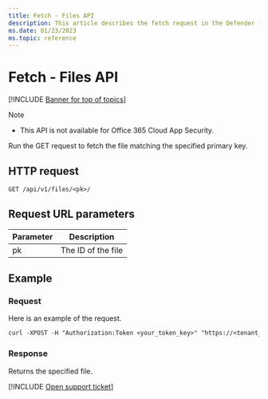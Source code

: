 ```yaml
---
title: Fetch - Files API
description: This article describes the fetch request in the Defender for Cloud Apps Files API.
ms.date: 01/23/2023
ms.topic: reference
---
```

# Fetch - Files API

[!INCLUDE [Banner for top of topics](includes/banner.md)]

> [!NOTE]
>
> - This API is not available for Office 365 Cloud App Security.

Run the GET request to fetch the file matching the specified primary key.

## HTTP request

```rest
GET /api/v1/files/<pk>/
```

## Request URL parameters

| Parameter | Description |
| --- | --- |
| pk | The ID of the file |

## Example

### Request

Here is an example of the request.

```rest
curl -XPOST -H "Authorization:Token <your_token_key>" "https://<tenant_id>.<tenant_region>.contoso.com/api/v1/files/<pk>/"
```

### Response

Returns the specified file.

[!INCLUDE [Open support ticket](includes/support.md)]
